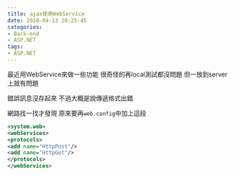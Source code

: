 ```yaml
---
title: ajax使用WebService
date: 2010-04-13 20:25:45
categories:
- Back-end
- ASP.NET
tags:
- ASP.NET
---
```

最近用WebService來做一些功能
很奇怪的再local測試都沒問題
但一放到server上就有問題

<!--more-->

錯誤訊息沒存起來
不過大概是說傳遞格式出錯

網路找一找才發現
原來要再`web.config`中加上這段

``` xml
<system.web>
<webServices>
<protocols>
<add name="HttpPost"/>
<add name="HttpGet"/>
</protocols>
</webServices>
```